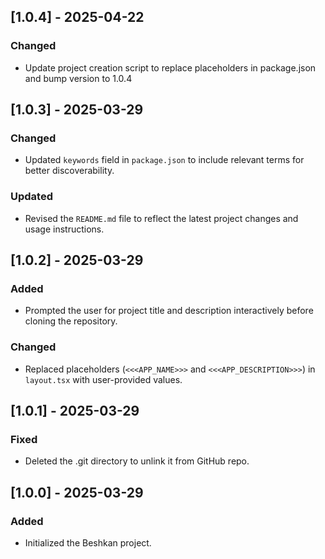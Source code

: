 ## [1.0.4] - 2025-04-22
### Changed
- Update project creation script to replace placeholders in package.json and bump version to 1.0.4

## [1.0.3] - 2025-03-29
### Changed
- Updated `keywords` field in `package.json` to include relevant terms for better discoverability.

### Updated
- Revised the `README.md` file to reflect the latest project changes and usage instructions.

## [1.0.2] - 2025-03-29

### Added
- Prompted the user for project title and description interactively before cloning the repository.

### Changed
- Replaced placeholders (`<<<APP_NAME>>>` and `<<<APP_DESCRIPTION>>>`) in `layout.tsx` with user-provided values.

## [1.0.1] - 2025-03-29

### Fixed
- Deleted the .git directory to unlink it from GitHub repo.

## [1.0.0] - 2025-03-29

### Added
- Initialized the Beshkan project.
